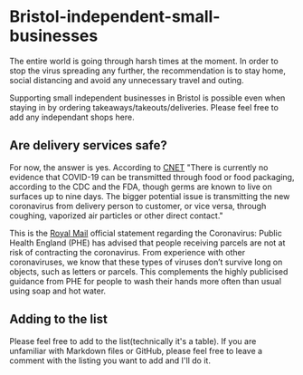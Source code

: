 # Bristol-independent-small-businesses

The entire world is going through harsh times at the moment. In order to stop the virus spreading any further, the recommendation is to stay home, social distancing and avoid any unnecessary travel and outing. 

Supporting small independent businesses in Bristol is possible even when staying in by ordering takeaways/takeouts/deliveries. 
Please feel free to add any independant shops here. 

## Are delivery services safe? 

For now, the answer is yes. 
According to [CNET](https://www.cnet.com/how-to/yes-you-can-order-food-delivery-during-the-coronavirus-pandemic-heres-how/) "There is currently no evidence that COVID-19 can be transmitted through food or food packaging, according to the CDC and the FDA, though germs are known to live on surfaces up to nine days. The bigger potential issue is transmitting the new coronavirus from delivery person to customer, or vice versa, through coughing, vaporized air particles or other direct contact."

This is the [Royal Mail](https://www.royalmail.com/coronavirus?iid=HP_M2_2_CORONAVIRUS) official statement regarding the Coronavirus: Public Health England (PHE) has advised that people receiving parcels are not at risk of contracting the coronavirus. From experience with other coronaviruses, we know that these types of viruses don’t survive long on objects, such as letters or parcels. This complements the highly publicised guidance from PHE for people to wash their hands more often than usual using soap and hot water. 

## Adding to the list 

Please feel free to add to the list(technically it's a table). 
If you are unfamiliar with Markdown files or GitHub, please feel free to leave a comment with the listing you want to add and I'll do it. 
